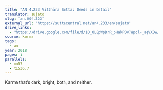 ```yaml
---
title: "AN 4.233 Vitthāra Sutta: Deeds in Detail"
translator: sujato
slug: "an.004.233"
external_url: "https://suttacentral.net/an4.233/en/sujato"
drive_links:
  - "https://drive.google.com/file/d/1O_0L8pWpDrR_bHakPDv7Wpcl-_aqVXDw/view?usp=drivesdk"
course: karma
tags:
  - an
year: 2018
pages: 1
parallels:
  - mn57
  - t1536.7
---
```


Karma that’s dark, bright, both, and neither.
